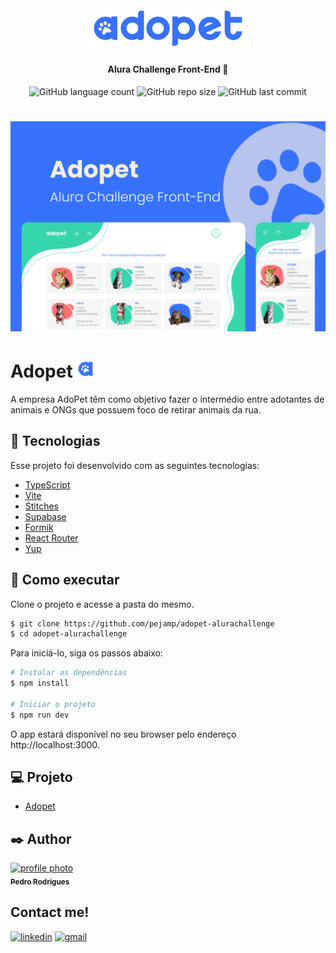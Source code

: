 <h1 align="center">
    <br>
    <img src="./src/assets/logos/full-logo-v2.svg" width="260px" alt="logo adopet">
</h1>

<h4 align="center">
    Alura Challenge Front-End 🤿
</h4>

<p align="center">
    <img alt="GitHub language count" src="https://img.shields.io/github/languages/count/pejamp/adopet-alurachallenge?color=36D6AD&style=for-the-badge&labelColor=3772FF">
    <img alt="GitHub repo size" src="https://img.shields.io/github/repo-size/pejamp/adopet-alurachallenge?color=36D6AD&style=for-the-badge&labelColor=3772FF">
    <img alt="GitHub last commit" src="https://img.shields.io/github/last-commit/pejamp/adopet-alurachallenge?color=36D6AD&style=for-the-badge&labelColor=3772FF">
</p>

<h1 align="center">
    <img alt="AluraGeek" src="./src/assets/Capa.png" />
</h1>

# Adopet <img src="./src/assets/logos/small-logo-v2.svg" width="28" alt="logo icon">
A empresa AdoPet têm como objetivo fazer o intermédio entre adotantes de animais e ONGs que possuem foco de retirar animais da rua. 

## 🧪 Tecnologias

Esse projeto foi desenvolvido com as seguintes tecnologias:

- [TypeScript](https://www.typescriptlang.org/)
- [Vite](https://vitejs.dev/)
- [Stitches](https://stitches.dev/)
- [Supabase](https://supabase.com/docs/guides/getting-started)
- [Formik](https://formik.org/docs/overview)
- [React Router](https://reactrouter.com/)
- [Yup](https://www.npmjs.com/package/yup)

## 🚀 Como executar

Clone o projeto e acesse a pasta do mesmo.

```bash
$ git clone https://github.com/pejamp/adopet-alurachallenge
$ cd adopet-alurachallenge
```

Para iniciá-lo, siga os passos abaixo:
```bash
# Instalar as dependências
$ npm install

# Iniciar o projeto
$ npm run dev
```
O app estará disponível no seu browser pelo endereço http://localhost:3000.

## 💻 Projeto
- [Adopet](https://adopet-alurachallenge.vercel.app/)

## ✒️ Author

<a href="https://github.com/pejamp">
 <img src="https://avatars.githubusercontent.com/u/53826489?s=460&u=834aa9912aaaa1464d4635cb9fa7767c64a6e9b3&v=4" width="100px;" alt="profile photo"/>
 <br />
 <sub><b>Pedro Rodrigues</b></sub>
</a> 
<a href="https://github.com/pejamp"></a>
<br />

## Contact me!

[![linkedin](https://img.shields.io/badge/linkedin-0A66C2?style=for-the-badge&logo=linkedin&logoColor=white)](https://www.linkedin.com/in/pedro-rodrigues-3a3647176/)
[![gmail](https://img.shields.io/badge/gmail-c14438?style=for-the-badge&logo=gmail&logoColor=white)](mailto:pedro.roguea@gmail.com)
